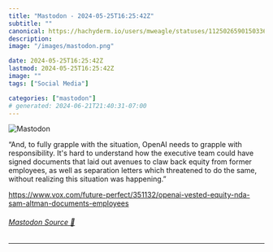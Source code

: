 ```yaml
---
title: "Mastodon - 2024-05-25T16:25:42Z"
subtitle: ""
canonical: https://hachyderm.io/users/mweagle/statuses/112502659015033676
description:
image: "/images/mastodon.png"

date: 2024-05-25T16:25:42Z
lastmod: 2024-05-25T16:25:42Z
image: ""
tags: ["Social Media"]

categories: ["mastodon"]
# generated: 2024-06-21T21:40:31-07:00
---
```

![Mastodon](/images/mastodon.png)

<p>“And, to fully grapple with the situation, OpenAI needs to grapple with responsibility. It&#39;s hard to understand how the executive team could have signed documents that laid out avenues to claw back equity from former employees, as well as separation letters which threatened to do the same, without realizing this situation was happening.”</p><p><a href="https://www.vox.com/future-perfect/351132/openai-vested-equity-nda-sam-altman-documents-employees" target="_blank" rel="nofollow noopener noreferrer" translate="no"><span class="invisible">https://www.</span><span class="ellipsis">vox.com/future-perfect/351132/</span><span class="invisible">openai-vested-equity-nda-sam-altman-documents-employees</span></a></p>


###### [Mastodon Source 🐘](https://hachyderm.io/@mweagle/112502659015033676)

___
